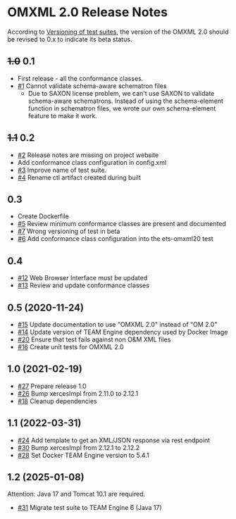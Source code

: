 # OMXML 2.0 Release Notes

According to [Versioning of test suites](https://github.com/opengeospatial/cite/wiki/ETS-Names-and-Versioning#versioning-of-test-suites), the version of the OMXML 2.0 should be revised to 0.x to indicate its beta status.

## ~~1.0~~ 0.1 
  * First release - all the conformance classes.
  * [#1](https://github.com/opengeospatial/ets-omxml20/issues/1) Cannot validate schema-aware schematron files
    * Due to SAXON license problem, we can't use SAXON to validate schema-aware schematrons. Instead of using the schema-element function in schematron files, we wrote our own schema-element feature to make it work.

## ~~1.1~~ 0.2
  * [#2](https://github.com/opengeospatial/ets-omxml20/issues/2) Release notes are missing on project website
  * Add conformance class configuration in config.xml
  * [#3](https://github.com/opengeospatial/ets-omxml20/issues/3) Improve name of test suite.
  * [#4](https://github.com/opengeospatial/ets-omxml20/issues/4) Rename ctl artifact created during built

## 0.3
 * Create Dockerfile
 * [#5](https://github.com/opengeospatial/ets-omxml20/issues/5) Review minimum conformance classes are present and documented
 * [#7](https://github.com/opengeospatial/ets-omxml20/issues/7) Wrong versioning of test in beta
 * [#6](https://github.com/opengeospatial/ets-omxml20/issues/6) Add conformance class configuration into the ets-omxml20 test

## 0.4
 * [#12](https://github.com/opengeospatial/ets-omxml20/issues/12) Web Browser Interface must be updated
 * [#13](https://github.com/opengeospatial/ets-omxml20/issues/13) Review and update conformance classes

## 0.5 (2020-11-24)
 * [#15](https://github.com/opengeospatial/ets-omxml20/issues/15) Update documentation to use "OMXML 2.0" instead of "OM 2.0"
 * [#14](https://github.com/opengeospatial/ets-omxml20/issues/14) Update version of TEAM Engine dependency used by Docker Image
 * [#20](https://github.com/opengeospatial/ets-omxml20/issues/20) Ensure that test fails against non O&M XML files
 * [#16](https://github.com/opengeospatial/ets-omxml20/issues/16) Create unit tests for OMXML 2.0

## 1.0 (2021-02-19)
 * [#27](https://github.com/opengeospatial/ets-omxml20/issues/27) Prepare release 1.0
 * [#26](https://github.com/opengeospatial/ets-omxml20/pull/26) Bump xercesImpl from 2.11.0 to 2.12.1
 * [#18](https://github.com/opengeospatial/ets-omxml20/issues/18) Cleanup dependencies

## 1.1 (2022-03-31)
 * [#24](https://github.com/opengeospatial/ets-omxml20/issues/24) Add template to get an XML/JSON response via rest endpoint
 * [#30](https://github.com/opengeospatial/ets-omxml20/pull/30) Bump xercesImpl from 2.12.1 to 2.12.2
 * [#28](https://github.com/opengeospatial/ets-omxml20/pull/28) Set Docker TEAM Engine version to 5.4.1

## 1.2 (2025-01-08)

Attention: Java 17 and Tomcat 10.1 are required.

 * [#31](https://github.com/opengeospatial/ets-omxml20/issues/31) Migrate test suite to TEAM Engine 6 (Java 17)

